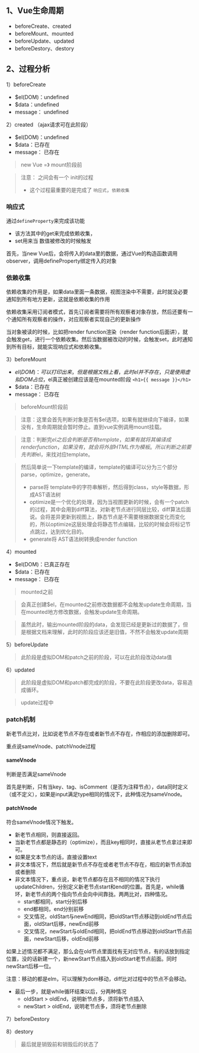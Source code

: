 ## 1、Vue生命周期

* beforeCreate、created
* beforeMount、mounted
* beforeUpdate、updated
* beforeDestory、destory

## 2、过程分析

1）beforeCreate
* $el(DOM)：undefined
* $data：undefined
* message： undefined 

2）created （ajax请求可在此阶段）
* $el(DOM)：undefined
* $data：已存在
* message： 已存在

> new Vue =》 mount阶段前

> 注意： 之间会有一个 init的过程
> * 这个过程最重要的是完成了 `响应式`，`依赖收集`

### 响应式
通过`defineProperty`来完成该功能
* 该方法其中的get来完成依赖收集，
* set用来当 数值被修改的时候触发

首先，当new Vue后，会将传入的data里的数据，通过Vue的构造函数调用observer，调用defineProperty绑定传入的对象

### 依赖收集
依赖收集的作用是，如果data里面一条数据，视图渲染中不需要，此时就没必要通知到所有地方更新，这就是依赖收集的作用

依赖收集采用订阅者模式，首先订阅者需要将所有观察者对象存放，然后还要有一个通知所有观察者的操作，对应观察者实现自己的更新操作

当对象被读的时候，比如把render function渲染（render function后面讲），就会触发get，进行一个依赖收集。然后当数据被改动的时候，会触发set，此时通知到所有目标，就能实现响应式和依赖收集。


3）beforeMount
* $el(DOM)：可以打印出来，但是根据文档上看，此时el并不存在，只是使用虚拟DOM占位，$el真正被创建应该是在mounted阶段 `<h1>{{ message }}</h1>`
* $data：已存在
* message： 已存在

> beforeMount阶段前

> 注意：这里会首先判断对象是否有$el选项，如果有就继续向下编译，如果没有，生命周期就会暂时停止。直到vue实例调用mount挂载。

> 注意：判断完$el之后会判断是否有template，如果有就将其编译成render function，如果没有，就会将外部HTML作为模板。所以判断之前要先判断$el，来找对应template。

> 然后简单说一下template的编译，template的编译可以分为三个部分parse，optimize，generate。
> * parse将 template中的字符串解析，然后得到class，style等数据，形成AST语法树
> * optimize是一个优化的处理，因为当视图更新的时候，会有一个patch的过程，其中会用到diff算法，对新老节点进行同层比较，diff算法后面说。会将差异更新到视图上，静态节点是不需要根据数据变化而变化的，所以optimize这层处理会将静态节点编辑，比较的时候会将标记节点跳过，达到优化目的。
> * generate将 AST语法树转换成render function

4）mounted
* $el(DOM)：已真正存在
* $data：已存在
* message： 已存在

> mounted之前

> 会真正创建$el，在mounted之前修改数据都不会触发update生命周期，当在mounted地方修改数据，会触发update生命周期。

> 虽然此时，输出mounted阶段的data，会发现已经是更新过的数据了，但是根据文档来理解，此时的阶段应该还是旧值，不然不会触发update周期

5）beforeUpdate

> 此阶段是虚拟DOM和patch之前的阶段，可以在此阶段改动data值

6）updated

> 此阶段是虚拟DOM和patch都完成的阶段，不要在此阶段更改data，容易造成循环。

> update过程中

### patch机制
新老节点比对，比如说老节点不存在或者新节点不存在，作相应的添加删除即可。

重点说sameVnode、patchVnode过程

#### sameVnode
判断是否满足sameVnode

首先是判断，只有当key、tag、isComment（是否为注释节点），data同时定义（或不定义），如果是input满足type相同的情况下，此种情况为sameVnode。

#### patchVnode
符合sameVnode情况下触发。

* 新老节点相同，则直接返回。
* 当新老节点都是静态的（optimize），而且key相同时，直接从老节点拿过来即可。
* 如果是文本节点的话，直接设置text
* 非文本情况下，然后就是新节点不存在或者老节点不存在，相应的新节点添加或者删除
* 非文本情况下，重点说，新老节点都存在且不相同的情况下执行updateChildren，分别定义新老节点start和end的位置。首先是，while循环，新老节点的两个指向节点会向中间靠拢。两两比对，四种情况。
  * start都相同，start分别后移
  * end都相同，end分别前移
  * 交叉情况，oldStart与newEnd相同，把oldStart节点移动到oldEnd节点后面，oldStart后移，newEnd前移
  * 交叉情况，newStart与oldEnd相同，把oldEnd节点移动到oldStart节点前面，newStart后移，oldEnd前移

如果上述情况都不满足，那么会在old节点里面找有无对应节点，有的话放到指定位置，没的话新建一个，新newStart节点插入到oldStart老节点前面。同时newStart后移一位。

注意：移动的都是elm，可以理解为dom移动，diff比对过程中的节点不会移动。

* 最后一步，就是while循环结束以后，分两种情况
  * oldStart > oldEnd，说明新节点多，须将新节点插入
  * newStart > oldEnd，说明老节点多，须将老节点删除

7）beforeDestory

8）destory

> 最后就是销毁前和销毁后的状态了




